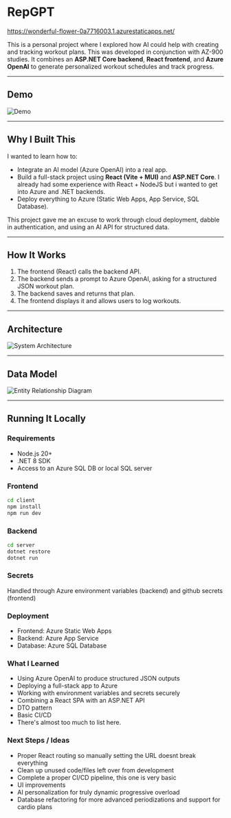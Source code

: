 # RepGPT

https://wonderful-flower-0a7716003.1.azurestaticapps.net/

This is a personal project where I explored how AI could help with creating and tracking workout plans. This was developed in conjunction with AZ-900 studies.
It combines an **ASP.NET Core backend**, **React frontend**, and **Azure OpenAI** to generate personalized workout schedules and track progress.

---

## Demo

![Demo](docs/Demo%20gif.gif)

---

## Why I Built This

I wanted to learn how to:
- Integrate an AI model (Azure OpenAI) into a real app.
- Build a full-stack project using **React (Vite + MUI)** and **ASP.NET Core**. I already had some experience with React + NodeJS but i wanted to get into Azure and .NET backends.
- Deploy everything to Azure (Static Web Apps, App Service, SQL Database).

This project gave me an excuse to work through cloud deployment, dabble in authentication, and using an AI API for structured data.

---

## How It Works

1. The frontend (React) calls the backend API.
2. The backend sends a prompt to Azure OpenAI, asking for a structured JSON workout plan.
3. The backend saves and returns that plan.
4. The frontend displays it and allows users to log workouts.

---

## Architecture

![System Architecture](docs/System%20Architecture%20Diagram.png)

---

## Data Model

![Entity Relationship Diagram](docs/RepGPT%20Entity%20Relationship%20Diagram.png)

---

## Running It Locally

### Requirements
- Node.js 20+
- .NET 8 SDK
- Access to an Azure SQL DB or local SQL server

### Frontend
```bash
cd client
npm install
npm run dev
```

### Backend
```bash
cd server
dotnet restore
dotnet run
```

### Secrets
Handled through Azure environment variables (backend) and github secrets (frontend)

### Deployment
- Frontend: Azure Static Web Apps
- Backend: Azure App Service
- Database: Azure SQL Database

### What I Learned
- Using Azure OpenAI to produce structured JSON outputs
- Deploying a full-stack app to Azure
- Working with environment variables and secrets securely
- Combining a React SPA with an ASP.NET API
- DTO pattern
- Basic CI/CD
- There's almost too much to list here.

### Next Steps / Ideas
- Proper React routing so manually setting the URL doesnt break everything
- Clean up unused code/files left over from development
- Complete a proper CI/CD pipeline, this one is very basic
- UI improvements
- AI personalization for truly dynamic progressive overload
- Database refactoring for more advanced periodizations and support for cardio plans
